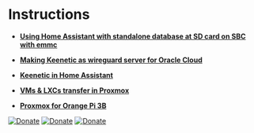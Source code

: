 # Instructions


- **[Using Home Assistant with standalone database at SD card on SBC with emmc](https://github.com/ntguest/instructions/blob/main/custom_path_standalone_mariadb_access_supervised.md)**

- **[Making Keenetic as wireguard server for Oracle Cloud](https://github.com/ntguest/instructions/blob/main/wireguard-oracle.md)**

- **[Keenetic in Home Assistant](https://github.com/ntguest/instructions/blob/main/keenetic-home-assistant.md)**

- **[VMs & LXCs transfer in Proxmox](https://github.com/ntguest/instructions/blob/main/proxmox-transfer.md)**

- **[Proxmox for Orange Pi 3B](https://github.com/ntguest/instructions/blob/main/orange_pi_3b_proxmox.md)**



[![Donate](https://img.shields.io/badge/donate-Beer-yellow.svg)](https://www.buymeacoffee.com/ntguest)
[![Donate](https://img.shields.io/badge/donate-Yandex-blueviolet.svg)](https://yoomoney.ru/to/410011383527168)
[![Donate](https://img.shields.io/badge/ask_in-Telegram-blue.svg)](https://t.me/avkulikoff)

